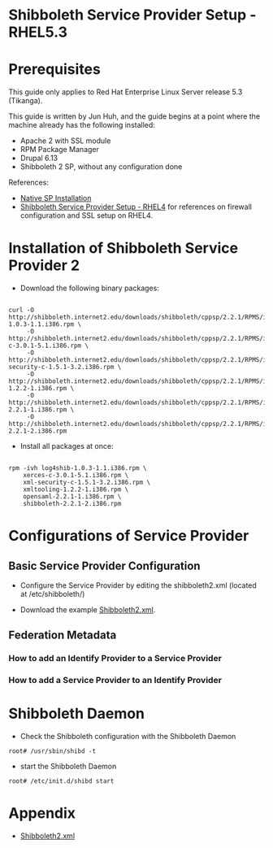 # Shibboleth Service Provider Setup - RHEL5.3

# Prerequisites

This guide only applies to Red Hat Enterprise Linux Server release 5.3 (Tikanga).

This guide is written by Jun Huh, and the guide begins at a point where the machine already has the following installed:

- Apache 2 with SSL module
- RPM Package Manager
- Drupal 6.13
- Shibboleth 2 SP, without any configuration done

References:

- [Native SP Installation](https://spaces.internet2.edu/display/SHIB2/NativeSPLinuxInstall)
- [Shibboleth Service Provider Setup - RHEL4](shibboleth-service-provider-setup-rhel4.md) for references on firewall configuration and SSL setup on RHEL4.

# Installation of Shibboleth Service Provider 2

- Download the following binary packages:

``` 

curl -O http://shibboleth.internet2.edu/downloads/shibboleth/cppsp/2.2.1/RPMS/i386/RHE/5/log4shib-1.0.3-1.1.i386.rpm \
     -O http://shibboleth.internet2.edu/downloads/shibboleth/cppsp/2.2.1/RPMS/i386/RHE/5/xerces-c-3.0.1-5.1.i386.rpm \
     -O http://shibboleth.internet2.edu/downloads/shibboleth/cppsp/2.2.1/RPMS/i386/RHE/5/xml-security-c-1.5.1-3.2.i386.rpm \
     -O http://shibboleth.internet2.edu/downloads/shibboleth/cppsp/2.2.1/RPMS/i386/RHE/5/xmltooling-1.2.2-1.i386.rpm \
     -O http://shibboleth.internet2.edu/downloads/shibboleth/cppsp/2.2.1/RPMS/i386/RHE/5/opensaml-2.2.1-1.i386.rpm \
     -O http://shibboleth.internet2.edu/downloads/shibboleth/cppsp/2.2.1/RPMS/i386/RHE/5/shibboleth-2.2.1-2.i386.rpm

```

- Install all packages at once:

``` 

rpm -ivh log4shib-1.0.3-1.1.i386.rpm \
    xerces-c-3.0.1-5.1.i386.rpm \
    xml-security-c-1.5.1-3.2.i386.rpm \
    xmltooling-1.2.2-1.i386.rpm \
    opensaml-2.2.1-1.i386.rpm \
    shibboleth-2.2.1-2.i386.rpm

```

# Configurations of Service Provider

## Basic Service Provider Configuration

- Configure the Service Provider by editing the shibboleth2.xml (located at /etc/shibboleth/)

- Download the example [Shibboleth2.xml](shibboleth2xml.md).

## Federation Metadata

### How to add an Identify Provider to a Service Provider

### How to add a Service Provider to an Identify Provider

# Shibboleth Daemon

- Check the Shibboleth configuration with the Shibboleth Daemon

``` 
root# /usr/sbin/shibd -t
```

- start the Shibboleth Daemon

``` 
root# /etc/init.d/shibd start
```

# Appendix

- [Shibboleth2.xml](shibboleth2xml.md)
